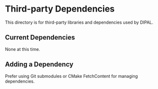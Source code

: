 # Third-party Dependencies

This directory is for third-party libraries and dependencies used by DIPAL.

## Current Dependencies

None at this time.

## Adding a Dependency

Prefer using Git submodules or CMake FetchContent for managing dependencies.
